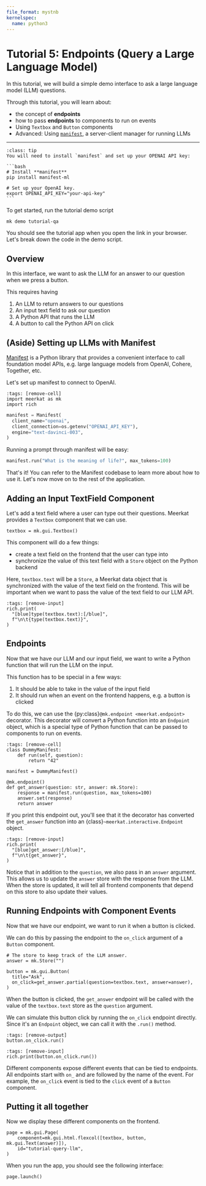 ```yaml
---
file_format: mystnb
kernelspec:
  name: python3
---
```


# Tutorial 5: Endpoints (Query a Large Language Model)

In this tutorial, we will build a simple demo interface to ask a large language model (LLM) questions.

Through this tutorial, you will learn about:
- the concept of **endpoints**
- how to pass **endpoints** to components to run on events
- Using `Textbox` and `Button` components
- Advanced: Using [`manifest`](https://github.com/hazyresearch/manifest), a server-client manager for running LLMs
****
````{admonition} Prerequisites
:class: tip
You will need to install `manifest` and set up your OPENAI API key:

```bash
# Install **manifest**
pip install manifest-ml

# Set up your OpenAI key.
export OPENAI_API_KEY="your-api-key"
```
````

To get started, run the tutorial demo script

```{code-block} bash
mk demo tutorial-qa
```

You should see the tutorial app when you open the link in your browser. Let's break down the code in the demo script.

## Overview
In this interface, we want to ask the LLM for an answer to our question when we press a button.

This requires having

1. An LLM to return answers to our questions
1. An input text field to ask our question
1. A Python API that runs the LLM
1. A button to call the Python API on click

## (Aside) Setting up LLMs with Manifest
[Manifest](https://github.com/hazyresearch/manifest) is a Python library that provides a convenient interface to call foundation model APIs, e.g. large language models from OpenAI, Cohere, Together, etc.

Let's set up manifest to connect to OpenAI.


```{code-cell} ipython3
:tags: [remove-cell]
import meerkat as mk
import rich
```

```python
manifest = Manifest(
  client_name="openai",
  client_connection=os.getenv("OPENAI_API_KEY"),
  engine="text-davinci-003",
)
```
Running a prompt through manifest will be easy:

```python
manifest.run("What is the meaning of life?", max_tokens=100)
```
That's it! You can refer to the Manifest codebase to learn more about how to use it. Let's now move on to the rest of the application.

## Adding an Input TextField Component

Let's add a text field where a user can type out their questions.
Meerkat provides a `Textbox` component that we can use.

```{code-cell} ipython3
textbox = mk.gui.Textbox()
```

This component will do a few things:
- create a text field on the frontend that the user can type into
- synchronize the value of this text field with a `Store` object on the Python backend

Here, `textbox.text` will be a `Store`, a Meerkat data object that is synchronized with the value of the text field on the frontend. This will be important when we want to pass the value of the text field to our LLM API.

```{code-cell} ipython3
:tags: [remove-input]
rich.print(
  "[blue]type(textbox.text):[/blue]",
  f"\n\t{type(textbox.text)}",
)
```


## Endpoints
Now that we have our LLM and our input field, we want to write a Python function that will run the LLM on the input.

This function has to be special in a few ways:
1. It should be able to take in the value of the input field
2. It should run when an event on the frontend happens, e.g. a button is clicked

To do this, we can use the {py:class}`@mk.endpoint <meerkat.endpoint>` decorator. This decorator will convert a Python function into an `Endpoint` object, which is a special type of Python function that can be passed to components to run on events.

```{code-cell} ipython3
:tags: [remove-cell]
class DummyManifest:
    def run(self, question):
        return "42"

manifest = DummyManifest()
```


```{code-cell} ipython3
@mk.endpoint()
def get_answer(question: str, answer: mk.Store):
    response = manifest.run(question, max_tokens=100)
    answer.set(response)
    return answer
```

If you print this endpoint out, you'll see that it the decorator has converted the `get_answer` function into an {class}`~meerkat.interactive.Endpoint` object.

```{code-cell} ipython3
:tags: [remove-input]
rich.print(
  "[blue]get_answer:[/blue]",
  f"\n\t{get_answer}",
)
```

Notice that in addition to the `question`, we also pass in an `answer` argument. This allows us to update the `answer` store with the response from the LLM. When the store is updated, it will tell all frontend components that depend on this store to also update their values.

## Running Endpoints with Component Events

Now that we have our endpoint, we want to run it when a button is clicked.

We can do this by passing the endpoint to the `on_click` argument of a `Button` component.

```{code-cell} ipython3
# The store to keep track of the LLM answer.
answer = mk.Store("")

button = mk.gui.Button(
  title="Ask",
  on_click=get_answer.partial(question=textbox.text, answer=answer),
)
```

When the button is clicked, the `get_answer` endpoint will be called with the value of the `textbox.text` store as the `question` argument.

We can simulate this button click by running the `on_click` endpoint directly. Since it's an `Endpoint` object, we can call it with the `.run()` method.

```{code-cell} ipython3
:tags: [remove-output]
button.on_click.run()
```
```{code-cell} ipython3
:tags: [remove-input]
rich.print(button.on_click.run())
```

Different components expose different events that can be tied to endpoints. All endpoints start with `on_` and are followed by the name of the event. For example, the `on_click` event is tied to the `click` event of a `Button` component.

## Putting it all together
Now we display these different components on the frontend.

```{code-cell} ipython3
page = mk.gui.Page(
    component=mk.gui.html.flexcol([textbox, button, mk.gui.Text(answer)]),
    id="tutorial-query-llm",
)
```

When you run the app, you should see the following interface:

```python
page.launch()
```